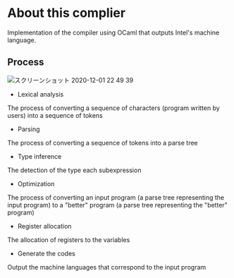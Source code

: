 # About this complier
Implementation of the compiler using OCaml that outputs Intel's machine language.

## Process
![スクリーンショット 2020-12-01 22 49 39](https://user-images.githubusercontent.com/51024485/100749123-9306d700-3427-11eb-9570-72bbd0044616.png)

- Lexical analysis

The process of converting a sequence of characters (program written by users) into a sequence of tokens

- Parsing

The process of converting a sequence of tokens into a parse tree

- Type inference

The detection of the type each subexpression

- Optimization

The process of converting an input program (a parse tree representing the input program) to a "better" program (a parse tree representing the "better" program)

- Register allocation

The allocation of registers to the variables

- Generate the codes

Output the machine languages that correspond to the input program
